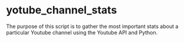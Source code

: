 # yotube_channel_stats
The purpose of this script is to gather the most important stats about a particular Youtube channel using the Youtube API and Python.
